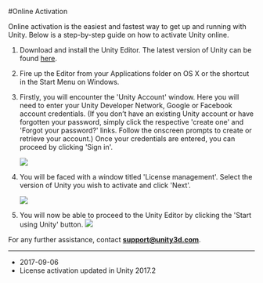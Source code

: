 #Online Activation

Online activation is the easiest and fastest way to get up and running with Unity. Below is a step-by-step guide on how to activate Unity online.

1. Download and install the Unity Editor. The latest version of Unity can be found [here](http://unity3d.com/unity/download/).

1. Fire up the Editor from your Applications folder on OS X or the shortcut in the Start Menu on Windows.

1. Firstly, you will encounter the 'Unity Account' window. Here you will need to enter your Unity Developer Network, Google or Facebook account credentials. (If you don’t have an existing Unity account or have forgotten your password, simply click the respective 'create one' and 'Forgot your password?' links. Follow the onscreen prompts to create or retrieve your account.) Once your credentials are entered, you can proceed by clicking 'Sign in'. 

    ![](../uploads/Main/chooseAversion.png) 

4. You will be faced with a window titled 'License management'. Select the version of Unity you wish to activate and click 'Next'.  
    
    ![](../uploads/Main/IA_License.png) 

5. You will now be able to proceed to the Unity Editor by clicking the 'Start using Unity' button. 
![](../uploads/Main/ActivationthankYouforYourtime.png) 

For any further assistance, contact **support@unity3d.com**.

---

* <span class="page-edit">2017-09-06  <!-- include IncludeTextAmendPageSomeEdit --></span>
* <span class="page-history">License activation updated in Unity 2017.2</span>